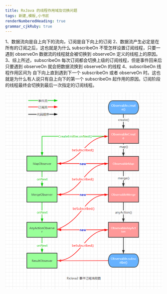 ```yaml
---
title: RxJava 的线程作用域及切换问题 
tags: 新建,模板,小书匠
renderNumberedHeading: true
grammar_cjkRuby: true
---
```


1、数据流向是自上向下的流向，订阅是自下向上的订阅
2、数据流产生必定是在所有的订阅之后，这也就是为什么 subscribeOn 不管怎样设置订阅线程，只要一遇到 observeOn 数据流的线程就会被切换到 observeOn 定义的线程上的原因。
3、综上所述，subscribeOn 每次订阅都会切换上级的订阅线程，但是事件回来后只要遇到 observeOn 就会把数据流换到 observeOn 的线程
4、subscribeOn 线程作用区间为 自下向上直到遇到下一个 subscribeOn 或者 observeOn 时。这也就是为什么有人说只有自上向下的第一个 subscribeOn 起作用的原因。订阅阶段的线程最终会切换到最后一次指定的订阅线程。

![enter description here](./images/1585645584902.png)
